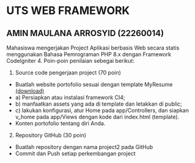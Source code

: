 # UTS WEB FRAMEWORK

## AMIN MAULANA ARROSYID (22260014)

Mahasiswa mengerjakan Project Aplikasi berbasis Web secara statis menggunakan Bahasa
Pemrograman PHP 8.x dengan Framework CodeIgniter 4. Poin-poin penilaian sebegai berikut:
1. Source code pengerjaan project (70 poin)
- Buatlah website portofolio sesuai dengan template MyResume <a href="https://bootstrapmade.com/free-html-bootstrap-template-my-resume/">(download)</a>
- a) Persiapkan atau instalasi framework CI4;
- b) manfaatkan assets yang ada di template dan letakkan di public;
- c) lakukan konfigurasi, atur Home pada app/Controllers, dan siapkan v_home
pada app/Views dengan kode dari index.html (template).
- Konten portofolio tentang diri Anda.
2. Repository GitHub (30 poin)
- Buatlah repository dengan nama project2 pada GitHub
- Commit dan Push setiap perkembangan project
